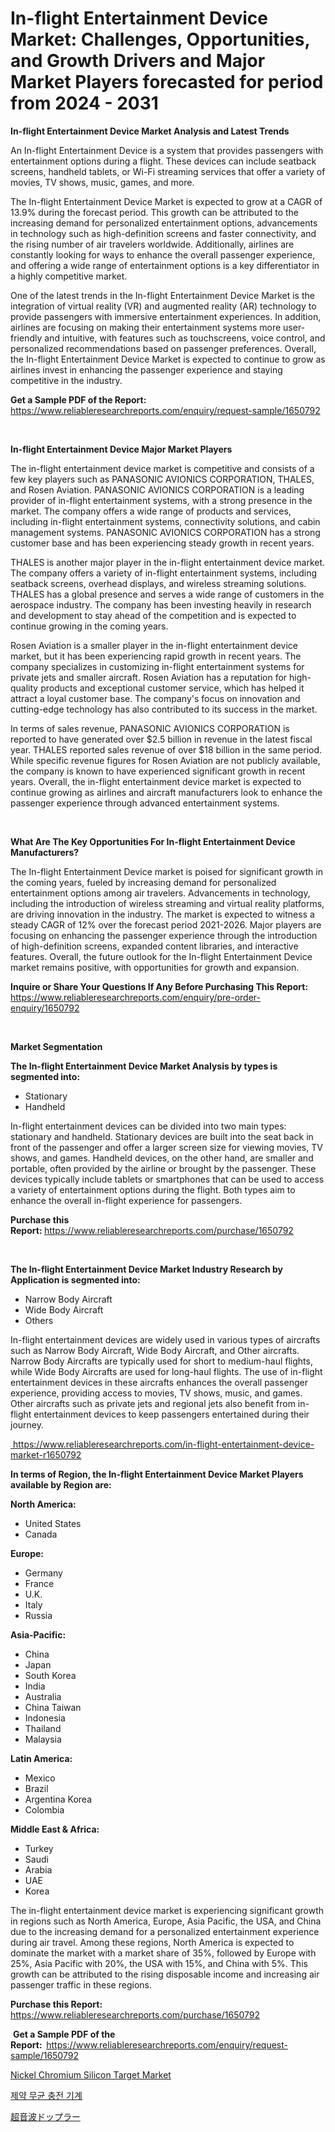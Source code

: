 <p><h1>In-flight Entertainment Device Market: Challenges, Opportunities, and Growth Drivers and Major Market Players forecasted for period from 2024 - 2031</h1></p><p><strong>In-flight Entertainment Device Market Analysis and Latest Trends</strong></p>
<p><p>An In-flight Entertainment Device is a system that provides passengers with entertainment options during a flight. These devices can include seatback screens, handheld tablets, or Wi-Fi streaming services that offer a variety of movies, TV shows, music, games, and more.</p><p>The In-flight Entertainment Device Market is expected to grow at a CAGR of 13.9% during the forecast period. This growth can be attributed to the increasing demand for personalized entertainment options, advancements in technology such as high-definition screens and faster connectivity, and the rising number of air travelers worldwide. Additionally, airlines are constantly looking for ways to enhance the overall passenger experience, and offering a wide range of entertainment options is a key differentiator in a highly competitive market.</p><p>One of the latest trends in the In-flight Entertainment Device Market is the integration of virtual reality (VR) and augmented reality (AR) technology to provide passengers with immersive entertainment experiences. In addition, airlines are focusing on making their entertainment systems more user-friendly and intuitive, with features such as touchscreens, voice control, and personalized recommendations based on passenger preferences. Overall, the In-flight Entertainment Device Market is expected to continue to grow as airlines invest in enhancing the passenger experience and staying competitive in the industry.</p></p>
<p><strong>Get a Sample PDF of the Report:&nbsp;</strong> <a href="https://www.reliableresearchreports.com/enquiry/request-sample/1650792">https://www.reliableresearchreports.com/enquiry/request-sample/1650792</a></p>
<p>&nbsp;</p>
<p><strong>In-flight Entertainment Device Major Market Players</strong></p>
<p><p>The in-flight entertainment device market is competitive and consists of a few key players such as PANASONIC AVIONICS CORPORATION, THALES, and Rosen Aviation. PANASONIC AVIONICS CORPORATION is a leading provider of in-flight entertainment systems, with a strong presence in the market. The company offers a wide range of products and services, including in-flight entertainment systems, connectivity solutions, and cabin management systems. PANASONIC AVIONICS CORPORATION has a strong customer base and has been experiencing steady growth in recent years.</p><p>THALES is another major player in the in-flight entertainment device market. The company offers a variety of in-flight entertainment systems, including seatback screens, overhead displays, and wireless streaming solutions. THALES has a global presence and serves a wide range of customers in the aerospace industry. The company has been investing heavily in research and development to stay ahead of the competition and is expected to continue growing in the coming years.</p><p>Rosen Aviation is a smaller player in the in-flight entertainment device market, but it has been experiencing rapid growth in recent years. The company specializes in customizing in-flight entertainment systems for private jets and smaller aircraft. Rosen Aviation has a reputation for high-quality products and exceptional customer service, which has helped it attract a loyal customer base. The company's focus on innovation and cutting-edge technology has also contributed to its success in the market.</p><p>In terms of sales revenue, PANASONIC AVIONICS CORPORATION is reported to have generated over $2.5 billion in revenue in the latest fiscal year. THALES reported sales revenue of over $18 billion in the same period. While specific revenue figures for Rosen Aviation are not publicly available, the company is known to have experienced significant growth in recent years. Overall, the in-flight entertainment device market is expected to continue growing as airlines and aircraft manufacturers look to enhance the passenger experience through advanced entertainment systems.</p></p>
<p>&nbsp;</p>
<p><strong>What Are The Key Opportunities For In-flight Entertainment Device Manufacturers?</strong></p>
<p><p>The In-flight Entertainment Device market is poised for significant growth in the coming years, fueled by increasing demand for personalized entertainment options among air travelers. Advancements in technology, including the introduction of wireless streaming and virtual reality platforms, are driving innovation in the industry. The market is expected to witness a steady CAGR of 12% over the forecast period 2021-2026. Major players are focusing on enhancing the passenger experience through the introduction of high-definition screens, expanded content libraries, and interactive features. Overall, the future outlook for the In-flight Entertainment Device market remains positive, with opportunities for growth and expansion.</p></p>
<p><strong>Inquire or Share Your Questions If Any Before Purchasing This Report:</strong> <a href="https://www.reliableresearchreports.com/enquiry/pre-order-enquiry/1650792">https://www.reliableresearchreports.com/enquiry/pre-order-enquiry/1650792</a></p>
<p>&nbsp;</p>
<p><strong>Market Segmentation</strong></p>
<p><strong>The In-flight Entertainment Device Market Analysis by types is segmented into:</strong></p>
<p><ul><li>Stationary</li><li>Handheld</li></ul></p>
<p><p>In-flight entertainment devices can be divided into two main types: stationary and handheld. Stationary devices are built into the seat back in front of the passenger and offer a larger screen size for viewing movies, TV shows, and games. Handheld devices, on the other hand, are smaller and portable, often provided by the airline or brought by the passenger. These devices typically include tablets or smartphones that can be used to access a variety of entertainment options during the flight. Both types aim to enhance the overall in-flight experience for passengers.</p></p>
<p><strong>Purchase this Report:&nbsp;</strong><a href="https://www.reliableresearchreports.com/purchase/1650792">https://www.reliableresearchreports.com/purchase/1650792</a></p>
<p>&nbsp;</p>
<p><strong>The In-flight Entertainment Device Market Industry Research by Application is segmented into:</strong></p>
<p><ul><li>Narrow Body Aircraft</li><li>Wide Body Aircraft</li><li>Others</li></ul></p>
<p><p>In-flight entertainment devices are widely used in various types of aircrafts such as Narrow Body Aircraft, Wide Body Aircraft, and Other aircrafts. Narrow Body Aircrafts are typically used for short to medium-haul flights, while Wide Body Aircrafts are used for long-haul flights. The use of in-flight entertainment devices in these aircrafts enhances the overall passenger experience, providing access to movies, TV shows, music, and games. Other aircrafts such as private jets and regional jets also benefit from in-flight entertainment devices to keep passengers entertained during their journey.</p></p>
<p><a href="https://www.reliableresearchreports.com/in-flight-entertainment-device-market-r1650792">&nbsp;https://www.reliableresearchreports.com/in-flight-entertainment-device-market-r1650792</a></p>
<p><strong>In terms of Region, the In-flight Entertainment Device Market Players available by Region are:</strong></p>
<p>
    <p> <strong> North America: </strong>
        <ul>
            <li>United States</li>
            <li>Canada</li>
        </ul>
        </p> 
    <p> <strong> Europe: </strong>
        <ul>
            <li>Germany</li>
            <li>France</li>
            <li>U.K.</li>
            <li>Italy</li>
            <li>Russia</li>
        </ul>
        </p> 
    <p> <strong> Asia-Pacific: </strong>
        <ul>
            <li>China</li>
            <li>Japan</li>
            <li>South Korea</li>
            <li>India</li>
            <li>Australia</li>
            <li>China Taiwan</li>
            <li>Indonesia</li>
            <li>Thailand</li>
            <li>Malaysia</li>
        </ul>
        </p> 
    <p> <strong> Latin America: </strong>
        <ul>
            <li>Mexico</li>
            <li>Brazil</li>
            <li>Argentina Korea</li>
            <li>Colombia</li>
        </ul>
        </p> 
    <p> <strong> Middle East & Africa: </strong>
        <ul>
            <li>Turkey</li>
            <li>Saudi</li>
            <li>Arabia</li>
            <li>UAE</li>
            <li>Korea</li>
        </ul>
    </p>
    </p>
<p><p>The in-flight entertainment device market is experiencing significant growth in regions such as North America, Europe, Asia Pacific, the USA, and China due to the increasing demand for a personalized entertainment experience during air travel. Among these regions, North America is expected to dominate the market with a market share of 35%, followed by Europe with 25%, Asia Pacific with 20%, the USA with 15%, and China with 5%. This growth can be attributed to the rising disposable income and increasing air passenger traffic in these regions.</p></p>
<p><strong>Purchase this Report: </strong><a href="https://www.reliableresearchreports.com/purchase/1650792">https://www.reliableresearchreports.com/purchase/1650792</a></p>
<p>&nbsp;<strong>Get a Sample PDF of the Report:&nbsp;&nbsp;</strong><a href="https://www.reliableresearchreports.com/enquiry/request-sample/1650792">https://www.reliableresearchreports.com/enquiry/request-sample/1650792</a></p>
<p><strong></strong></p>
<p><p><a href="https://github.com/amayrani15moore/Market-Research-Report-List-1/blob/main/nickel-chromium-silicon-target-market.md">Nickel Chromium Silicon Target Market</a></p><p><a href="https://github.com/vss5505pa7z1p/Market-Research-Report-List-3/blob/main/4981664127287.md">제약 무균 충전 기계</a></p><p><a href="https://github.com/pepo3k/Market-Research-Report-List-2/blob/main/7058298125343.md">超音波ドップラー</a></p></p>
